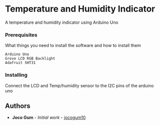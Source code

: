 # Temperature and Humidity Indicator

A temperature and humidity indicator using Arduino Uno

### Prerequisites

What things you need to install the software and how to install them

```
Arduino Uno
Grove LCD RGB Backlight
Adafruit SHT31
```

### Installing

Connect the LCD and Temp/humidity sensor to the I2C pins of the arduino uno

## Authors

* **Joco Gum** - *Initial work* - [jocogum10](https://github.com/jocogum10)
